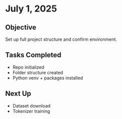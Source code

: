 # July 1, 2025

## Objective
Set up full project structure and confirm environment.

## Tasks Completed
- Repo initialized
- Folder structure created
- Python venv + packages installed

## Next Up
- Dataset download
- Tokenizer training